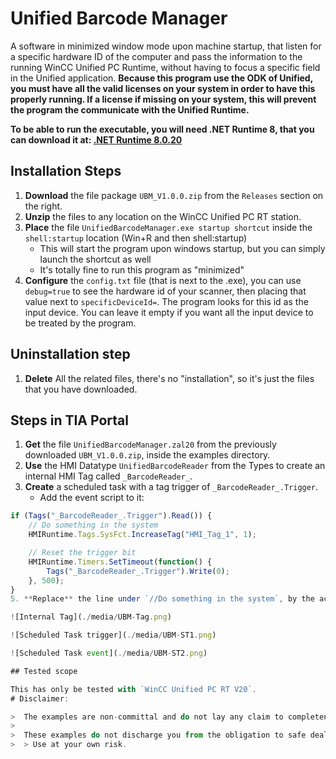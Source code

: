 # Unified Barcode Manager
A software in minimized window mode upon machine startup, that listen for a specific hardware ID of the computer and pass the information to the running WinCC Unified PC Runtime, without having to focus a specific field in the Unified application. **Because this program use the ODK of Unified, you must have all the valid licenses on your system in order to have this properly running. If a license if missing on your system, this will prevent the program the communicate with the Unified Runtime.**

**To be able to run the executable, you will need .NET Runtime 8, that you can download it at: [.NET Runtime 8.0.20](https://dotnet.microsoft.com/en-us/download/dotnet/8.0)**

## Installation Steps
1. **Download** the file package `UBM_V1.0.0.zip` from the `Releases` section on the right.
2. **Unzip** the files to any location on the WinCC Unified PC RT station.
3. **Place** the file `UnifiedBarcodeManager.exe startup shortcut` inside the `shell:startup` location (Win+R and then shell:startup)
	- This will start the program upon windows startup, but you can simply launch the shortcut as well
	- It's totally fine to run this program as "minimized"
4. **Configure** the `config.txt` file (that is next to the .exe), you can use `debug=true` to see the hardware id of your scanner, then placing that value next to `specificDeviceId=`. The program looks for this id as the input device. You can leave it empty if you want all the input device to be treated by the program.

## Uninstallation step
1. **Delete** All the related files, there's no "installation", so it's just the files that you have downloaded.

## Steps in TIA Portal
1. **Get** the file `UnifiedBarcodeManager.zal20` from the previously downloaded `UBM_V1.0.0.zip`, inside the examples directory.
2. **Use** the HMI Datatype `UnifiedBarcodeReader` from the Types to create an internal HMI Tag called `_BarcodeReader_`.
4. **Create** a scheduled task with a tag trigger of `_BarcodeReader_.Trigger`.
	- Add the event script to it:
```js
if (Tags("_BarcodeReader_.Trigger").Read()) {
    // Do something in the system
    HMIRuntime.Tags.SysFct.IncreaseTag("HMI_Tag_1", 1);

    // Reset the trigger bit
    HMIRuntime.Timers.SetTimeout(function() {
        Tags("_BarcodeReader_.Trigger").Write(0);
    }, 500);
}
5. **Replace** the line under `//Do something in the system`, by the action you want to take in your application.

![Internal Tag](./media/UBM-Tag.png)

![Scheduled Task trigger](./media/UBM-ST1.png)

![Scheduled Task event](./media/UBM-ST2.png)

## Tested scope

This has only be tested with `WinCC Unified PC RT V20`.
# Disclaimer:

>  The examples are non-committal and do not lay any claim to completeness with regard to configuration and equipment as well as any eventualities. The examples do not represent any custom-designed solutions but shall offer only support at typical tasks. You are accountable for the proper mode of the described products yourself.
> 
>  These examples do not discharge you from the obligation to safe dealing for application, installation, business and maintenance. By use of these examples, you appreciate that Siemens cannot be made liable for possible damages beyond the provisions regarding described above. We reserve us the right to carry out changes at these examples without announcement at any time. The contents of the other documentation have priority at deviations between the suggestions in these examples and other Siemens publications, such as catalogues  and manuals.
>  > Use at your own risk.
